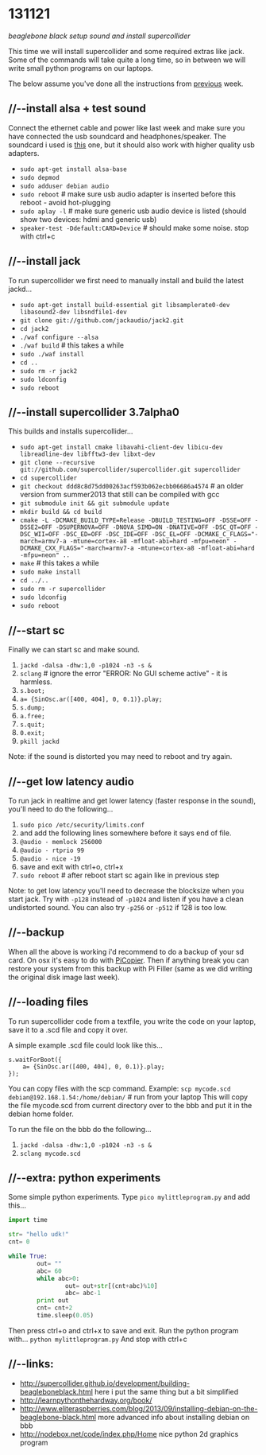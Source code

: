 131121
======

_beaglebone black setup sound and install supercollider_

This time we will install supercollider and some required extras like jack.
Some of the commands will take quite a long time, so in between we will write small python programs on our laptops.

The below assume you've done all the instructions from [previous](https://github.com/redFrik/udk10-Embedded_Systems/tree/master/udk131114) week.

//--install alsa + test sound
-----------------------------
Connect the ethernet cable and power like last week and make sure you have connected the usb soundcard and headphones/speaker.  The soundcard i used is [this](http://dx.com/p/virtual-5-1-surround-usb-2-0-external-sound-card-22475) one, but it should also work with higher quality usb adapters.

* `sudo apt-get install alsa-base`
* `sudo depmod`
* `sudo adduser debian audio`
* `sudo reboot` # make sure usb audio adapter is inserted before this reboot - avoid hot-plugging
* `sudo aplay -l` # make sure generic usb audio device is listed (should show two devices: hdmi and generic usb)
* `speaker-test -Ddefault:CARD=Device` # should make some noise. stop with ctrl+c

//--install jack
----------------
To run supercollider we first need to manually install and build the latest jackd...

* `sudo apt-get install build-essential git libsamplerate0-dev libasound2-dev libsndfile1-dev`
* `git clone git://github.com/jackaudio/jack2.git`
* `cd jack2`
* `./waf configure --alsa`
* `./waf build` # this takes a while
* `sudo ./waf install`
* `cd ..`
* `sudo rm -r jack2`
* `sudo ldconfig`
* `sudo reboot`

//--install supercollider 3.7alpha0
-----------------------------------
This builds and installs supercollider...

* `sudo apt-get install cmake libavahi-client-dev libicu-dev libreadline-dev libfftw3-dev libxt-dev`
* `git clone --recursive git://github.com/supercollider/supercollider.git supercollider`
* `cd supercollider`
* `git checkout ddd8c8d75dd00263acf593b062ecbb06686a4574` # an older version from summer2013 that still can be compiled with gcc
* `git submodule init && git submodule update`
* `mkdir build && cd build`
* `cmake -L -DCMAKE_BUILD_TYPE=Release -DBUILD_TESTING=OFF -DSSE=OFF -DSSE2=OFF -DSUPERNOVA=OFF -DNOVA_SIMD=ON -DNATIVE=OFF -DSC_QT=OFF -DSC_WII=OFF -DSC_ED=OFF -DSC_IDE=OFF -DSC_EL=OFF -DCMAKE_C_FLAGS="-march=armv7-a -mtune=cortex-a8 -mfloat-abi=hard -mfpu=neon" -DCMAKE_CXX_FLAGS="-march=armv7-a -mtune=cortex-a8 -mfloat-abi=hard -mfpu=neon" ..`
* `make` # this takes a while
* `sudo make install`
* `cd ../..`
* `sudo rm -r supercollider`
* `sudo ldconfig`
* `sudo reboot`

//--start sc
------------
Finally we can start sc and make sound.

1. `jackd -dalsa -dhw:1,0 -p1024 -n3 -s &`
2. `sclang` # ignore the error "ERROR: No GUI scheme active" - it is harmless.
3. `s.boot;`
4. `a= {SinOsc.ar([400, 404], 0, 0.1)}.play;`
5. `s.dump;`
6. `a.free;`
7. `s.quit;`
8. `0.exit;`
9. `pkill jackd`

Note: if the sound is distorted you may need to reboot and try again.

//--get low latency audio
-------------------------
To run jack in realtime and get lower latency (faster response in the sound), you'll need to do the following...

1. `sudo pico /etc/security/limits.conf`
2. and add the following lines somewhere before it says end of file.
3.    `@audio - memlock 256000`
4.    `@audio - rtprio 99`
5.    `@audio - nice -19`
6. save and exit with ctrl+o, ctrl+x
7. `sudo reboot` # after reboot start sc again like in previous step

Note: to get low latency you'll need to decrease the blocksize when you start jack. Try with `-p128` instead of `-p1024` and listen if you have a clean undistorted sound. You can also try `-p256` or `-p512` if 128 is too low.

//--backup
----------
When all the above is working i'd recommend to do a backup of your sd card.  On osx it's easy to do with [PiCopier](http://ivanx.com/raspberrypi/). Then if anything break you can restore your system from this backup with Pi Filler (same as we did writing the original disk image last week).

//--loading files
-----------------
To run supercollider code from a textfile, you write the code on your laptop, save it to a .scd file and copy it over.

A simple example .scd file could look like this...
```
s.waitForBoot({
	a= {SinOsc.ar([400, 404], 0, 0.1)}.play;
});
```

You can copy files with the scp command. Example:
`scp mycode.scd debian@192.168.1.54:/home/debian/` # run from your laptop
This will copy the file mycode.scd from current directory over to the bbb and put it in the debian home folder.

To run the file on the bbb do the following...

1. `jackd -dalsa -dhw:1,0 -p1024 -n3 -s &`
2. `sclang mycode.scd`

//--extra: python experiments
-----------------------------
Some simple python experiments. Type `pico mylittleprogram.py` and add this...
```python
import time

str= "hello udk!"
cnt= 0

while True:
        out= ""
        abc= 60 
        while abc>0:
                out= out+str[(cnt+abc)%10]
                abc= abc-1
        print out        
        cnt= cnt+2
        time.sleep(0.05)
```
Then press ctrl+o and ctrl+x to save and exit. Run the python program with...
`python mylittleprogram.py`
And stop with ctrl+c

//--links:
----------
* <http://supercollider.github.io/development/building-beagleboneblack.html> here i put the same thing but a bit simplified
* <http://learnpythonthehardway.org/book/>
* <http://www.eliteraspberries.com/blog/2013/09/installing-debian-on-the-beaglebone-black.html> more advanced info about installing debian on bbb
* <http://nodebox.net/code/index.php/Home> nice python 2d graphics program
